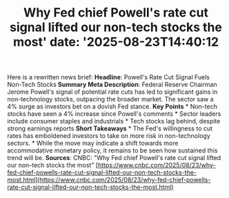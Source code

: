 ﻿---
title: "Why Fed chief Powell's rate cut signal lifted our non-tech stocks the most'
date: '2025-08-23T14:40:12"
category: "Markets"
summary: ""
slug: "why fed chief powells rate cut signal lifted our nontech sto"
source_urls:
  - "https://www.cnbc.com/2025/08/23/why-fed-chief-powells-rate-cut-signal-lifted-our-non-tech-stocks-the-most.html"
seo:
  title: "Why Fed chief Powell's rate cut signal lifted our non-tech stocks the most | Hash n Hedge'
  description: '"
  keywords: ["news", "markets", "brief"]
---
Here is a rewritten news brief:  **Headline**: Powell's Rate Cut Signal Fuels Non-Tech Stocks  **Summary Meta Description**: Federal Reserve Chairman Jerome Powell's signal of potential rate cuts has led to significant gains in non-technology stocks, outpacing the broader market. The sector saw a 4% surge as investors bet on a dovish Fed stance.  **Key Points**  * Non-tech stocks have seen a 4% increase since Powell's comments * Sector leaders include consumer staples and industrials * Tech stocks lag behind, despite strong earnings reports  **Short Takeaways**  * The Fed's willingness to cut rates has emboldened investors to take on more risk in non-technology sectors. * While the move may indicate a shift towards more accommodative monetary policy, it remains to be seen how sustained this trend will be.  **Sources**: CNBC: "Why Fed chief Powell's rate cut signal lifted our non-tech stocks the most" [https://www.cnbc.com/2025/08/23/why-fed-chief-powells-rate-cut-signal-lifted-our-non-tech-stocks-the-most.html](https://www.cnbc.com/2025/08/23/why-fed-chief-powells-rate-cut-signal-lifted-our-non-tech-stocks-the-most.html) 
